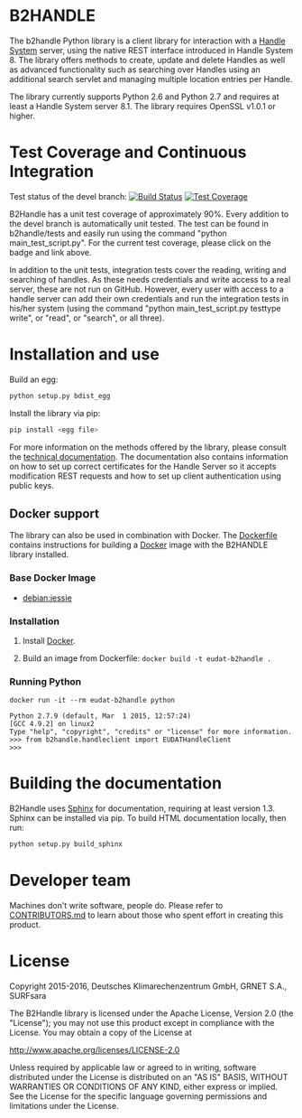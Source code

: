 # B2HANDLE

The b2handle Python library is a client library for interaction with a [Handle System](https://handle.net) server, using the native REST interface introduced in Handle System 8. The library offers methods to create, update and delete Handles as well as advanced functionality such as searching over Handles using an additional search servlet and managing multiple location entries per Handle.

The library currently supports Python 2.6 and Python 2.7 and requires at least a Handle System server 8.1.
The library requires OpenSSL v1.0.1 or higher.

# Test Coverage and Continuous Integration

Test status of the devel branch: [![Build Status](https://jenkins.argo.grnet.gr/job/B2HANDLE_devel/badge/icon)](https://jenkins.argo.grnet.gr/job/B2HANDLE_devel) [![Test Coverage](http://jenkins.argo.grnet.gr:9913/jenkins/c/http/jenkins.argo.grnet.gr/job/B2HANDLE_devel/PYTHON_VERSION=2.7)](https://jenkins.argo.grnet.gr/job/B2HANDLE_devel/PYTHON_VERSION=2.7/cobertura/)

B2Handle has a unit test coverage of approximately 90%. Every addition to the devel branch is automatically unit tested. The test can be found in b2handle/tests and easily run using the command "python main_test_script.py". For the current test coverage, please click on the badge and link above.

In addition to the unit tests, integration tests cover the reading, writing and searching of handles. As these needs credentials and write access to a real server, these are not run on GitHub. However, every user with access to a handle server can add their own credentials and run the integration tests in his/her system (using the command "python main_test_script.py testtype write", or "read", or "search", or all three).


# Installation and use

Build an egg:

```bash
python setup.py bdist_egg
```

Install the library via pip:

```bash
pip install <egg file>
```

For more information on the methods offered by the library, please consult the [technical documentation](http://eudat-b2safe.github.io/B2HANDLE). The documentation also contains information on how to set up correct certificates for the Handle Server so it accepts modification REST requests and how to set up client authentication using public keys.

## Docker support
The library can also be used in combination with Docker. The [Dockerfile](Dockerfile) contains instructions for building a [Docker](https://www.docker.com/) image with the B2HANDLE library installed.

### Base Docker Image

* [debian:jessie](https://hub.docker.com/_/debian/)

### Installation

1. Install [Docker](https://www.docker.com/).

2. Build an image from Dockerfile: `docker build -t eudat-b2handle .`

### Running Python

    docker run -it --rm eudat-b2handle python

    Python 2.7.9 (default, Mar  1 2015, 12:57:24) 
    [GCC 4.9.2] on linux2
    Type "help", "copyright", "credits" or "license" for more information.
    >>> from b2handle.handleclient import EUDATHandleClient
    >>>

# Building the documentation

B2Handle uses [Sphinx](http://www.sphinx-doc.org) for documentation, requiring at least version 1.3. Sphinx can be installed via pip. To build HTML documentation locally, then run:
```bash
python setup.py build_sphinx
```

# Developer team

Machines don't write software, people do. Please refer to [CONTRIBUTORS.md](CONTRIBUTORS.md) to learn about those who spent effort in creating this product.

# License

Copyright 2015-2016, Deutsches Klimarechenzentrum GmbH, GRNET S.A., SURFsara

   The B2Handle library is licensed under the Apache License,
   Version 2.0 (the "License"); you may not use this product except in 
   compliance with the License.
   You may obtain a copy of the License at

   http://www.apache.org/licenses/LICENSE-2.0

   Unless required by applicable law or agreed to in writing, software
   distributed under the License is distributed on an "AS IS" BASIS,
   WITHOUT WARRANTIES OR CONDITIONS OF ANY KIND, either express or implied.
   See the License for the specific language governing permissions and
   limitations under the License.



